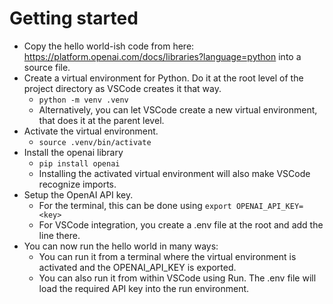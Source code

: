 # Getting started
- Copy the hello world-ish code from here: https://platform.openai.com/docs/libraries?language=python into a source file.
- Create a virtual environment for Python. Do it at the root level of the project directory as VSCode creates it that way.
  - `python -m venv .venv`
  - Alternatively, you can let VSCode create a new virtual environment, that does it at the parent level.
- Activate the virtual environment.
  - `source .venv/bin/activate`
- Install the openai library
  - `pip install openai`
  - Installing the activated virtual environment will also make VSCode recognize imports.
- Setup the OpenAI API key.
  - For the terminal, this can be done using `export OPENAI_API_KEY=<key>`
  - For VSCode integration, you create a .env file at the root and add the line there.
- You can now run the hello world in many ways:
  - You can run it from a terminal where the virtual environment is activated and the OPENAI_API_KEY is exported.
  - You can also run it from within VSCode using Run. The .env file will load the required API key into the run environment.